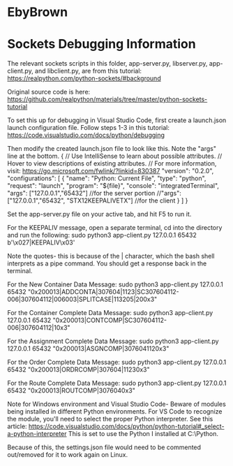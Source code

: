 # EbyBrown

# Sockets Debugging Information

The relevant sockets scripts in this folder, app-server.py, libserver.py, app-client.py, and libclient.py, are from this tutorial:
https://realpython.com/python-sockets/#background

Original source code is here:
https://github.com/realpython/materials/tree/master/python-sockets-tutorial

To set this up for debugging in Visual Studio Code, first create a launch.json launch configuration file. Follow steps 1-3 in this tutorial:
https://code.visualstudio.com/docs/python/debugging


Then modify the created launch.json file to look like this. Note the "args" line at the bottom.
{
    // Use IntelliSense to learn about possible attributes.
    // Hover to view descriptions of existing attributes.
    // For more information, visit: https://go.microsoft.com/fwlink/?linkid=830387
    "version": "0.2.0",
    "configurations": [
        {
            "name": "Python: Current File",
            "type": "python",
            "request": "launch",
            "program": "${file}",
            "console": "integratedTerminal",
            "args": ["127.0.0.1","65432"] //for the server portion
            //"args": ["127.0.0.1","65432", "STX12KEEPALIVETX"] //for the client 
        }
    ]
}

Set the app-server.py file on your active tab, and hit F5 to run it. 

For the KEEPALIV message, open a separate terminal, cd into the directory and run the following: 
sudo python3 app-client.py 127.0.0.1 65432 b'\x027|KEEPALIV\x03'

Note the quotes- this is because of the | character, which the bash shell interprets as a pipe command.
You should get a response back in the terminal.

For the New Container Data Message:
sudo python3 app-client.py 127.0.0.1 65432 "0x200013|ADDCONTA|307604|1123|SC307604112-006|307604112|006003|SPLITCASE|113205|200x3"

For the Container Complete Data Message:
sudo python3 app-client.py 127.0.0.1 65432 "0x200013|CONTCOMP|SC307604112-006|307604112|10x3"

For the Assignment Complete Data Message:
sudo python3 app-client.py 127.0.0.1 65432 "0x200013|ASGNCOMP|3076041120x3"

For the Order Complete Data Message:
sudo python3 app-client.py 127.0.0.1 65432 "0x200013|ORDRCOMP|307604|11230x3"

For the Route Complete Data Message:
sudo python3 app-client.py 127.0.0.1 65432 "0x200013|ROUTCOMP|3076040x3"



Note for Windows environment and Visual Studio Code- Beware of modules being installed in different Python environments. For VS Code to recognize the module, you'll need to select the proper Python interpreter. See this article: https://code.visualstudio.com/docs/python/python-tutorial#_select-a-python-interpreter
This is set to use the Python I installed at C:\Python.

Because of this, the settings.json file would need to be commented out/removed for it to work again on Linux.
